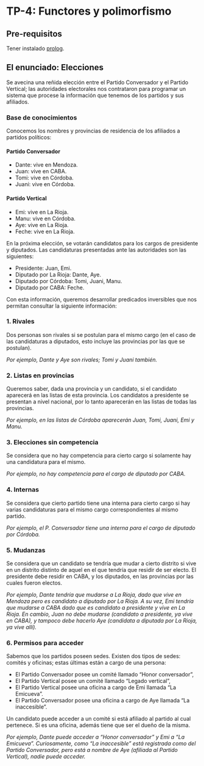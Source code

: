 # TP-4: Functores y polimorfismo

## Pre-requisitos

Tener instalado [prolog](https://github.com/pdep-utn/enunciados-miercoles-noche/blob/master/pages/prolog/entorno.md).

## El enunciado: Elecciones
Se avecina una reñida elección entre el Partido Conversador y el Partido Vertical; las autoridades electorales nos contrataron para programar un sistema que procese la información que tenemos de los partidos y sus afiliados.

### Base de conocimientos
Conocemos los nombres y provincias de residencia de los afiliados a partidos políticos:

#### Partido Conversador
- Dante: vive en Mendoza.
- Juan: vive en CABA.
- Tomi: vive en Córdoba.
- Juani: vive en Córdoba.

#### Partido Vertical
- Emi: vive en La Rioja.
- Manu: vive en Córdoba.
- Aye: vive en La Rioja.
- Feche: vive en La Rioja.

En la próxima elección, se votarán candidatos para los cargos de presidente y diputados. Las candidaturas presentadas ante las autoridades son las siguientes:
- Presidente: Juan, Emi.
- Diputado por La Rioja: Dante, Aye.
- Diputado por Córdoba: Tomi, Juani, Manu.
- Diputado por CABA: Feche.

Con esta información, queremos desarrollar predicados inversibles que nos permitan consultar la siguiente información:

### 1. Rivales
Dos personas son rivales si se postulan para el mismo cargo (en el caso de las candidaturas a diputados, esto incluye las provincias por las que se postulan).

_Por ejemplo, Dante y Aye son rivales; Tomi y Juani también._

### 2. Listas en provincias
Queremos saber, dada una provincia y un candidato, si el candidato aparecerá en las listas de esta provincia. Los candidatos a presidente se presentan a nivel nacional, por lo tanto aparecerán en las listas de todas las provincias.

_Por ejemplo, en las listas de Córdoba aparecerán Juan, Tomi, Juani, Emi y Manu._

### 3. Elecciones sin competencia
Se considera que no hay competencia para cierto cargo si solamente hay una candidatura para el mismo.

_Por ejemplo, no hay competencia para el cargo de diputado por CABA._

### 4. Internas
Se considera que cierto partido tiene una interna para cierto cargo si hay varias candidaturas para el mismo cargo correspondientes al mismo partido.

_Por ejemplo, el P. Conversador tiene una interna para el cargo de diputado por Córdoba._

### 5. Mudanzas
Se considera que un candidato se tendría que mudar a cierto distrito si vive en un distrito distinto de aquel en el que tendría que residir de ser electo. El presidente debe residir en CABA, y los diputados, en las provincias por las cuales fueron electos.

_Por ejemplo, Dante tendría que mudarse a La Rioja, dado que vive en Mendoza pero es candidato a diputado por La Rioja. A su vez, Emi tendría que mudarse a CABA dado que es candidato a presidente y vive en La Rioja. En cambio, Juan no debe mudarse (candidato a presidente, ya vive en CABA), y tampoco debe hacerlo Aye (candidata a diputada por La Rioja, ya vive allí)._

### 6. Permisos para acceder
Sabemos que los partidos poseen sedes. Existen dos tipos de sedes: comités y oficinas; estas últimas están a cargo de una persona:
- El Partido Conversador posee un comité llamado “Honor conversador”,
- El Partido Vertical posee un comité llamado “Legado vertical”,
- El Partido Vertical posee una oficina a cargo de Emi llamada “La Emicueva”.
- El Partido Conversador posee una oficina a cargo de Aye llamada “La inaccesible”.

Un candidato puede acceder a un comité si está afiliado al partido al cual pertenece. Si es una oficina, además tiene que ser el dueño de la misma.

_Por ejemplo, Dante puede acceder a “Honor conversador” y Emi a “La Emicueva”. Curiosamente, como “La inaccesible” está registrada como del Partido Conversador, pero está a nombre de Aye (afiliada al Partido Vertical), nadie puede acceder._
